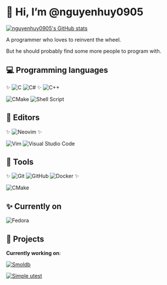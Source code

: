 # 👋 Hi, I’m @nguyenhuy0905

[![nguyenhuy0905's GitHub stats](https://github-readme-stats.vercel.app/api?username=nguyenhuy0905&theme=tokyonight&show_icons=true&include_all_commits=true)](https://github.com/anuraghazra/github-readme-stats)
  
A programmer who loves to reinvent the wheel.

But he should probably find some more people to program with.

## :computer: Programming languages

:sparkles: ![C](https://img.shields.io/badge/c-%2300599C.svg?style=flat&logo=c&logoColor=white)
![C#](https://img.shields.io/badge/c%23-%23239120.svg?style=flat&logo=csharp&logoColor=white) :sparkles:
![C++](https://img.shields.io/badge/c++-%2300599C.svg?style=flat&logo=c%2B%2B&logoColor=white)
  
![CMake](https://img.shields.io/badge/CMake-%23008FBA.svg?style=flat&logo=cmake&logoColor=white)
![Shell Script](https://img.shields.io/badge/shell_script-%23121011.svg?style=flat&logo=gnu-bash&logoColor=white)

## :pencil: Editors

:sparkles: ![Neovim](https://img.shields.io/badge/NeoVim-%2357A143.svg?&style=flat&logo=neovim&logoColor=white) :sparkles:
  
![Vim](https://img.shields.io/badge/VIM-%2311AB00.svg?style=flat&logo=vim&logoColor=white) ![Visual Studio Code](https://img.shields.io/badge/Visual%20Studio%20Code-0078d7.svg?style=flat&logo=visual-studio-code&logoColor=white)

## :wrench: Tools

:sparkles: ![Git](https://img.shields.io/badge/git-%23F05033.svg?style=flat&logo=git&logoColor=white)
![GitHub](https://img.shields.io/badge/github-%23121011.svg?style=flat&logo=github&logoColor=white)
![Docker](https://img.shields.io/badge/docker-%230db7ed.svg?style=flat&logo=docker&logoColor=white) :sparkles:
  
![CMake](https://img.shields.io/badge/CMake-%23008FBA.svg?style=flat&logo=cmake&logoColor=white)

## :sparkles: Currently on

![Fedora](https://img.shields.io/badge/Fedora-294172?style=for-the-badge&logo=fedora&logoColor=white)

## :hammer: Projects

**Currently working on**:

[![Smoldb](https://github-readme-stats.vercel.app/api/pin/?username=nguyenhuy0905&repo=smoldb)](https://github.com/nguyenhuy0905/smoldb)

[![Simple utest](https://github-readme-stats.vercel.app/api/pin/?username=nguyenhuy0905&repo=simple-utest)](https://github.com/nguyenhuy0905/simple-utest)
